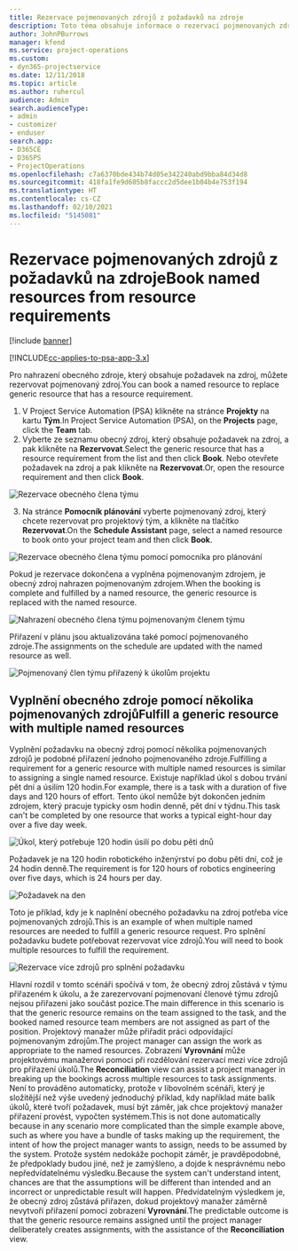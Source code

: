 ```yaml
---
title: Rezervace pojmenovaných zdrojů z požadavků na zdroje
description: Toto téma obsahuje informace o rezervaci pojmenovaných zdrojů pro požadavek na obecný zdroj.
author: JohnPBurrows
manager: kfend
ms.service: project-operations
ms.custom:
- dyn365-projectservice
ms.date: 12/11/2018
ms.topic: article
ms.author: ruhercul
audience: Admin
search.audienceType:
- admin
- customizer
- enduser
search.app:
- D365CE
- D365PS
- ProjectOperations
ms.openlocfilehash: c7a6370bde434b74d05e342240abd9bba84d34d8
ms.sourcegitcommit: 418fa1fe9d605b8faccc2d5dee1b04b4e753f194
ms.translationtype: HT
ms.contentlocale: cs-CZ
ms.lasthandoff: 02/10/2021
ms.locfileid: "5145081"
---
```

# <a name="book-named-resources-from-resource-requirements"></a><span data-ttu-id="58663-103">Rezervace pojmenovaných zdrojů z požadavků na zdroje</span><span class="sxs-lookup"><span data-stu-id="58663-103">Book named resources from resource requirements</span></span>

[!include [banner](../includes/psa-now-project-operations.md)]

[!INCLUDE[cc-applies-to-psa-app-3.x](../includes/cc-applies-to-psa-app-3x.md)]

<span data-ttu-id="58663-104">Pro nahrazení obecného zdroje, který obsahuje požadavek na zdroj, můžete rezervovat pojmenovaný zdroj.</span><span class="sxs-lookup"><span data-stu-id="58663-104">You can book a named resource to replace generic resource that has a resource requirement.</span></span>

1. <span data-ttu-id="58663-105">V Project Service Automation (PSA) klikněte na stránce **Projekty** na kartu **Tým**.</span><span class="sxs-lookup"><span data-stu-id="58663-105">In Project Service Automation (PSA), on the **Projects** page, click the **Team** tab.</span></span>
2. <span data-ttu-id="58663-106">Vyberte ze seznamu obecný zdroj, který obsahuje požadavek na zdroj, a pak klikněte na **Rezervovat**.</span><span class="sxs-lookup"><span data-stu-id="58663-106">Select the generic resource that has a resource requirement from the list and then click **Book**.</span></span> <span data-ttu-id="58663-107">Nebo otevřete požadavek na zdroj a pak klikněte na **Rezervovat**.</span><span class="sxs-lookup"><span data-stu-id="58663-107">Or, open the resource requirement and then click **Book**.</span></span>


![Rezervace obecného člena týmu](media/RM-how-to-14.png)


3. <span data-ttu-id="58663-109">Na stránce **Pomocník plánování** vyberte pojmenovaný zdroj, který chcete rezervovat pro projektový tým, a klikněte na tlačítko **Rezervovat**.</span><span class="sxs-lookup"><span data-stu-id="58663-109">On the **Schedule Assistant** page, select a named resource to book onto your project team and then click **Book**.</span></span>

![Rezervace obecného člena týmu pomocí pomocníka pro plánování](media/RM-how-to-15.png)

<span data-ttu-id="58663-111">Pokud je rezervace dokončena a vyplněna pojmenovaným zdrojem, je obecný zdroj nahrazen pojmenovaným zdrojem.</span><span class="sxs-lookup"><span data-stu-id="58663-111">When the booking is complete and fulfilled by a named resource, the generic resource is replaced with the named resource.</span></span>

![Nahrazení obecného člena týmu pojmenovaným členem týmu](media/RM-how-to-16.png)

<span data-ttu-id="58663-113">Přiřazení v plánu jsou aktualizována také pomocí pojmenovaného zdroje.</span><span class="sxs-lookup"><span data-stu-id="58663-113">The assignments on the schedule are updated with the named resource as well.</span></span>

![Pojmenovaný člen týmu přiřazený k úkolům projektu](media/RM-how-to-17.png)

## <a name="fulfill-a-generic-resource-with-multiple-named-resources"></a><span data-ttu-id="58663-115">Vyplnění obecného zdroje pomocí několika pojmenovaných zdrojů</span><span class="sxs-lookup"><span data-stu-id="58663-115">Fulfill a generic resource with multiple named resources</span></span>
<span data-ttu-id="58663-116">Vyplnění požadavku na obecný zdroj pomocí několika pojmenovaných zdrojů je podobné přiřazení jednoho pojmenovaného zdroje.</span><span class="sxs-lookup"><span data-stu-id="58663-116">Fulfilling a requirement for a generic resource with multiple named resources is similar to assigning a single named resource.</span></span> <span data-ttu-id="58663-117">Existuje například úkol s dobou trvání pět dní a úsilím 120 hodin.</span><span class="sxs-lookup"><span data-stu-id="58663-117">For example, there is a task with a duration of five days and 120 hours of effort.</span></span> <span data-ttu-id="58663-118">Tento úkol nemůže být dokončen jedním zdrojem, který pracuje typicky osm hodin denně, pět dní v týdnu.</span><span class="sxs-lookup"><span data-stu-id="58663-118">This task can't be completed by one resource that works a typical eight-hour day over a five day week.</span></span> 

![Úkol, který potřebuje 120 hodin úsilí po dobu pěti dnů](media/RM-how-to-21.png)

<span data-ttu-id="58663-120">Požadavek je na 120 hodin robotického inženýrství po dobu pěti dní, což je 24 hodin denně.</span><span class="sxs-lookup"><span data-stu-id="58663-120">The requirement is for 120 hours of robotics engineering over five days, which is 24 hours per day.</span></span>

![Požadavek na den](media/RM-how-to-22.png)

<span data-ttu-id="58663-122">Toto je příklad, kdy je k naplnění obecného požadavku na zdroj potřeba více pojmenovaných zdrojů.</span><span class="sxs-lookup"><span data-stu-id="58663-122">This is an example of when multiple named resources are needed to fulfill a generic resource request.</span></span> <span data-ttu-id="58663-123">Pro splnění požadavku budete potřebovat rezervovat více zdrojů.</span><span class="sxs-lookup"><span data-stu-id="58663-123">You will need to book multiple resources to fulfill the requirement.</span></span>

![Rezervace více zdrojů pro splnění požadavku](media/RM-how-to-23.png)

<span data-ttu-id="58663-125">Hlavní rozdíl v tomto scénáři spočívá v tom, že obecný zdroj zůstává v týmu přiřazeném k úkolu, a že zarezervovaní pojmenovaní členové týmu zdrojů nejsou přiřazeni jako součást pozice.</span><span class="sxs-lookup"><span data-stu-id="58663-125">The main difference in this scenario is that the generic resource remains on the team assigned to the task, and the booked named resource team members are not assigned as part of the position.</span></span> <span data-ttu-id="58663-126">Projektový manažer může přiřadit práci odpovídající pojmenovaným zdrojům.</span><span class="sxs-lookup"><span data-stu-id="58663-126">The project manager can assign the work as appropriate to the named resources.</span></span> <span data-ttu-id="58663-127">Zobrazení **Vyrovnání** může projektovému manažerovi pomoci při rozdělování rezervací mezi více zdrojů pro přiřazení úkolů.</span><span class="sxs-lookup"><span data-stu-id="58663-127">The **Reconciliation** view can assist a project manager in breaking up the bookings across multiple resources to task assignments.</span></span> <span data-ttu-id="58663-128">Není to prováděno automaticky, protože v libovolném scénáři, který je složitější než výše uvedený jednoduchý příklad, kdy například máte balík úkolů, které tvoří požadavek, musí být záměr, jak chce projektový manažer přiřazení provést, vypočten systémem.</span><span class="sxs-lookup"><span data-stu-id="58663-128">This is not done automatically because in any scenario more complicated than the simple example above, such as where you have a bundle of tasks making up the requirement, the intent of how the project manager wants to assign, needs to be assumed by the system.</span></span> <span data-ttu-id="58663-129">Protože systém nedokáže pochopit záměr, je pravděpodobné, že předpoklady budou jiné, než je zamýšleno, a dojde k nesprávnému nebo nepředvídatelnému výsledku.</span><span class="sxs-lookup"><span data-stu-id="58663-129">Because the system can't understand intent, chances are that the assumptions will be different than intended and an incorrect or unpredictable result will happen.</span></span> <span data-ttu-id="58663-130">Předvídatelným výsledkem je, že obecný zdroj zůstává přiřazen, dokud projektový manažer záměrně nevytvoří přiřazení pomocí zobrazení **Vyrovnání**.</span><span class="sxs-lookup"><span data-stu-id="58663-130">The predictable outcome is that the generic resource remains assigned until the project manager deliberately creates assignments, with the assistance of the **Reconciliation** view.</span></span>


